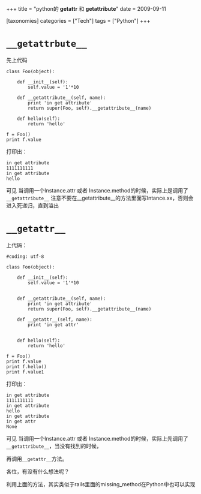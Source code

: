 +++
title = "python的 __getattr__ 和 __getattribute__"
date = 2009-09-11

[taxonomies]
categories = ["Tech"]
tags = ["Python"]
+++

`__getattrbute__`
===
先上代码

    class Foo(object):
        
        def __init__(self):
            self.value = '1'*10
        
        def __getattribute__(self, name):
            print 'in get attribute'
            return super(Foo, self).__getattribute__(name)
    
        def hello(self):
            return 'hello'

    f = Foo()
    print f.value

打印出：

    in get attribute
    1111111111
    in get attribute
    hello

可见 当调用一个Instance.attr 或者 Instance.method的时候，实际上是调用了`__getattribute__`
注意不要在__getattribute__的方法里面写Intance.xx，否则会进入死递归，直到溢出


`__getattr__`
===
上代码：

    #coding: utf-8
    
    class Foo(object):
        
        def __init__(self):
            self.value = '1'*10
        
        
        def __getattribute__(self, name):
            print 'in get attribute'
            return super(Foo, self).__getattribute__(name)
        
        def __getattr__(self, name):
            print 'in get attr'
    
        
        def hello(self):
            return 'hello'
    
    f = Foo()
    print f.value
    print f.hello()
    print f.value1

打印出：

    in get attribute
    1111111111
    in get attribute
    hello
    in get attribute
    in get attr
    None

可见 当调用一个Instance.attr 或者 Instance.method的时候，实际上先调用了`__getattribute__`，当没有找到的时候，

再调用`__getattr__`方法。

各位，有没有什么想法呢？

利用上面的方法，其实类似于rails里面的missing_method在Python中也可以实现


